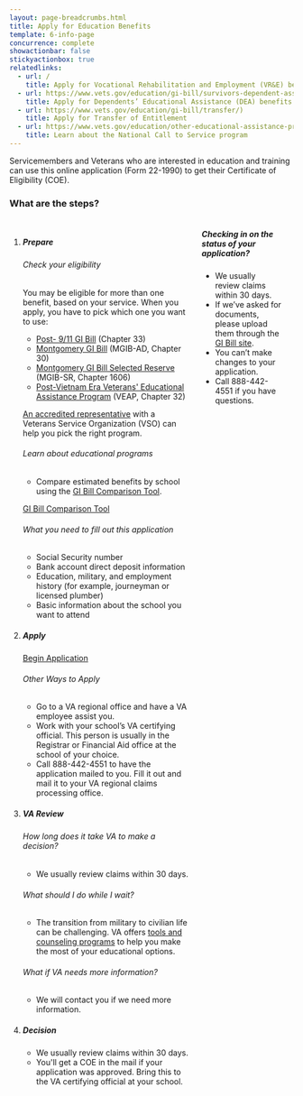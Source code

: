 ```yaml
---
layout: page-breadcrumbs.html
title: Apply for Education Benefits
template: 6-info-page
concurrence: complete
showactionbar: false
stickyactionbox: true
relatedlinks:
  - url: /
    title: Apply for Vocational Rehabilitation and Employment (VR&E) benefits 
  - url: https://www.vets.gov/education/gi-bill/survivors-dependent-assistance/
    title: Apply for Dependents’ Educational Assistance (DEA) benefits
  - url: https://www.vets.gov/education/gi-bill/transfer/)
    title: Apply for Transfer of Entitlement
  - url: https://www.vets.gov/education/other-educational-assistance-programs/call-to-service/
    title: Learn about the National Call to Service program
---
```


Servicemembers and Veterans who are interested in education and training can use this online application (Form 22-1990) to get their Certificate of Eligibility (COE).

### What are the steps?

<div class="small-12 columns" markdown="0">
<ol class="process" markdown="0">
<li class="step one wow fadeIn animated" markdown="0">

<div markdown="1">

##### Prepare

</div>

<div markdown="1">

###### Check your eligibility

You may be eligible for more than one benefit, based on your service. When you apply, you have to pick which one you want to use: 

- [Post- 9/11 GI Bill](https://www.vets.gov/education/gi-bill/post-9-11/) (Chapter 33)
- [Montgomery GI Bill](https://www.vets.gov/education/gi-bill/montgomery-active-duty/) (MGIB-AD, Chapter 30)
- [Montgomery GI Bill Selected Reserve](https://www.vets.gov/education/gi-bill/montgomery-selected-reserve/) (MGIB-SR, Chapter 1606)
- [Post-Vietnam Era Veterans' Educational Assistance Program](https://www.vets.gov/education/other-educational-assistance-programs/veap/) (VEAP, Chapter 32)

[An accredited representative]( http://www.va.gov/ogc/apps/accreditation/index.asp) with a Veterans Service Organization (VSO) can help you pick the right program.

###### Learn about educational programs

- Compare estimated benefits by school using the [GI Bill Comparison Tool](https://www.vets.gov/gi-bill-comparison-tool/).

</div>

<a class="usa-button-primary usa-button-outline" href="https://www.vets.gov/gi-bill-comparison-tool/">GI Bill Comparison Tool</a>

<div markdown="1">

###### What you need to fill out this application

- Social Security number 
- Bank account direct deposit information 
- Education, military, and employment history (for example, journeyman or licensed plumber)
- Basic information about the school you want to attend

</div>

</li>

<li class="step two wow fadeIn animated" markdown="0">

<div markdown="1">

##### Apply

</div>

<a href="/education/apply-for-education-benefits/application" class="usa-button-primary va-button-primary">Begin Application</a>

<div markdown="1">

###### Other Ways to Apply

- Go to a VA regional office and have a VA employee assist you.
- Work with your school’s VA certifying official. This person is usually in the Registrar or Financial Aid office at the school of your choice.
- Call 888-442-4551 to have the application mailed to you. Fill it out and mail it to your VA regional claims processing office.

</div>

</li>

<li class="step three wow fadeIn animated" markdown="0">

<div markdown="1">

##### VA Review

###### How long does it take VA to make a decision?

- We usually review claims within 30 days.

###### What should I do while I wait?

- The transition from military to civilian life can be challenging. VA offers [tools and counseling programs](https://www.vets.gov/education/tools-programs/education-career-counseling/) to help you make the most of your educational options. 

###### What if VA needs more information?

- We will contact you if we need more information.

</div>

</li>

<li class="step four last wow fadeIn animated" markdown="0">

<div markdown="1">

##### Decision

- We usually review claims within 30 days. 
- You'll get a COE in the mail if your application was approved. Bring this to the VA certifying official at your school.

</div>

</li>

</ol>

<div class="feature usa-content" markdown="1">

##### Checking in on the status of your application?

- We usually review claims within 30 days.
- If we’ve asked for documents, please upload them through the [GI Bill site](https://gibill.custhelp.com/app/home).
- You can’t make changes to your application.
- Call 888-442-4551 if you have questions. 

</div>

<br/>
